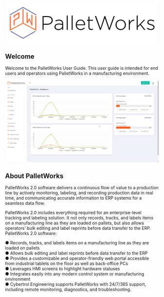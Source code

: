 ![](images/PalletWorks_Logo_Long.jpg)

## Welcome

Welcome to the PalletWorks User Guide. This user guide is intended for end users and operators using PalletWorks in a manufacturing environment.

![](images/homepage.jpg)

## About PalletWorks

PalletWorks 2.0 software delivers a continuous flow of value to a production line by actively monitoring, labeling, and recording production data in real time, and communicating accurate information to ERP systems for a seamless data flow. 

PalletWorks 2.0 includes everything required for an enterprise-level tracking and labeling solution. It not only records, tracks, and labels items on a manufacturing line as they are loaded on pallets, but also allows operators’ bulk editing and label reprints before data transfer to the ERP. PalletWorks 2.0 software: 

●	Records, tracks, and labels items on a manufacturing line as they are loaded on pallets<br>
●	Allows bulk editing and label reprints before data transfer to the ERP<br>
●	Provides a customizable and operator-friendly web portal accessible from industrial tablets on the floor as well as back-office PCs<br>
●	Leverages HMI screens to highlight hardware statuses<br>
●	Integrates easily into any modern control system or manufacturing environment<br>
●	Cybertrol Engineering supports PalletWorks with 24/7/365 support, including remote monitoring, diagnostics, and troubleshooting.<br>
